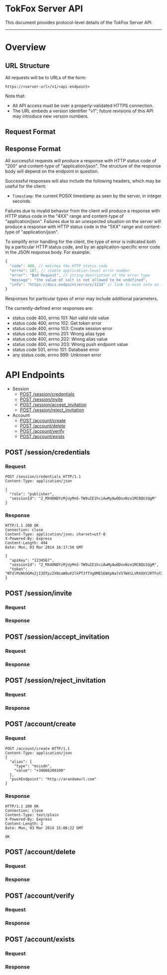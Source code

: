 # TokFox Server API

This document provides protocol-level details of the TokFox Server API.

___

# Overview

## URL Structure

All requests will be to URLs of the form:

    https://<server-url>/v1/<api-endpoint>

Note that:

* All API access must be over a properly-validated HTTPS connection.
* The URL embeds a version identifier "v1"; future revisions of this API may introduce new version numbers.

## Request Format

## Response Format

All successful requests will produce a response with HTTP status code of "200" and content-type of "application/json".  The structure of the response body will depend on the endpoint in question.

Successful responses will also include the following headers, which may be useful for the client:

* `Timestamp`:  the current POSIX timestamp as seen by the server, in integer seconds.

Failures due to invalid behavior from the client will produce a response with HTTP status code in the "4XX" range and content-type of "application/json".  Failures due to an unexpected situation on the server will produce a response with HTTP status code in the "5XX" range and content-type of "application/json".

To simplify error handling for the client, the type of error is indicated both by a particular HTTP status code, and by an application-specific error code in the JSON response body.  For example:

```js
{
  "code": 400, // matches the HTTP status code
  "errno": 107, // stable application-level error number
  "error": "Bad Request", // string description of the error type
  "message": "the value of salt is not allowed to be undefined",
  "info": "https://docs.endpoint/errors/1234" // link to more info on the error
}
```

Responses for particular types of error may include additional parameters.

The currently-defined error responses are:

* status code 400, errno 101:  Not valid role value
* status code 400, errno 102:  Get token error
* status code 400, errno 103:  Create session error
* status code 400, errno 201:  Wrong alias type
* status code 400, errno 202:  Wrong alias value
* status code 400, errno 203:  Wrong push endpoint value
* status code 501, errno 101:  Database error
* any status code, errno 999:  Unknown error

# API Endpoints

* Session
    * [POST /session/credentials](#post-sessioncredentials)
    * [POST /session/invite](#post-sessioninvite)
    * [POST /session/accept_invitation](#post-sessionaccept_invitation)
    * [POST /session/reject_invitation](#post-sessionreject_invitation)
* Account
    * [POST /account/create](#post-account_create)
    * [POST /account/delete](#post-accountdelete)
    * [POST /account/verify](#post-accountverify)
    * [POST /account/exists](#post-accountexists)

## POST /session/credentials
### Request
```ssh
POST /session/credentials HTTP/1.1
Content-Type: application/json

{
  "role": "publisher",
  "sessionId": "2_MX40NDYzMjUyMn5-TW9uIE1hciAwMyAwODoxNzo1MCBQU1QgM"
}
```

### Response
```ssh
HTTP/1.1 200 OK
Connection: close
Content-Type: application/json; charset=utf-8
X-Powered-By: Express
Content-Length: 494
Date: Mon, 03 Mar 2014 16:17:50 GMT

{
  "apiKey": "1234567",
  "sessionId": "2_MX40NDYzMjUyMn5-TW9uIE1hciAwMyAwODoxNzo1MCBQU1QgM",
  "token": "NTdlMzNkOGMxZjI3OTpzZXNzaW9uX2lkPTJfTVg0ME5EWXpNalV5TW41LVRXOXVJRTFoY2lBd015QXdPRG94TnpvMU1DQlFVMVFnTWpBeE5INHdMalkwTkRNd01qUi0mY3JlYXRlX3RpbWU9MTM5Mzg2MzQ3MCZub25jZT0zNTgxOSZyb2xlPSZzZXNzaW9uSWQ9Ml9NWDQwTkRZek1qVXlNbjUtVFc5dUlFMWhjaUF3TXlBd09Eb3hOem8xTUNCUVUxUWdNakF4Tkg0d0xqWTBORE13TWpSLQ=="
}
```

## POST /session/invite
### Request
### Response

## POST /session/accept_invitation
### Request
### Response

## POST /session/reject_invitation
### Request
### Response

## POST /account/create
### Request
```ssh
POST /account/create HTTP/1.1
Content-Type: application/json
{
  "alias": {
    "type": "msisdn",
    "value": "+34666200100"
  },
  "pushEndpoint": "http://arandomurl.com"
}
```
### Response
```ssh
HTTP/1.1 200 OK
Connection: close
Content-Type: text/plain
X-Powered-By: Express
Content-Length: 2
Date: Mon, 03 Mar 2014 15:06:22 GMT

OK
```

## POST /account/delete
### Request
### Response

## POST /account/verify
### Request
### Response

## POST /account/exists
### Request
### Response
